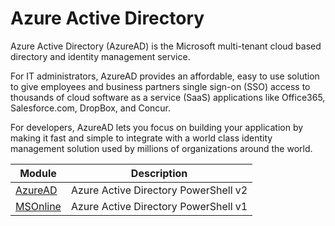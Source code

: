 # Azure Active Directory

Azure Active Directory (AzureAD) is the Microsoft multi-tenant cloud based directory and identity management service.

For IT administrators, AzureAD provides an affordable, easy to use solution to give employees and business partners single sign-on (SSO) access to thousands of cloud software as a service (SaaS) applications like Office365, Salesforce.com, DropBox, and Concur. 

For developers, AzureAD lets you focus on building your application by making it fast and simple to integrate with a world class identity management solution used by millions of organizations around the world.

Module | Description
------ | -----------
[AzureAD](./AzureAD/v2/AzureActiveDirectory.md) | Azure Active Directory PowerShell v2
[MSOnline](./MSonline/v1/AzureActiveDirectory.md)| Azure Active Directory PowerShell v1
